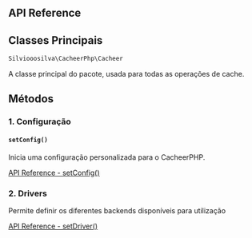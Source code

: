 ## API Reference

## **Classes Principais**

```bash
Silviooosilva\CacheerPhp\Cacheer
```

A classe principal do pacote, usada para todas as operações de cache.


## **Métodos**

### 1. **Configuração**

#### `setConfig()`
Inicia uma configuração personalizada para o CacheerPHP.

[API Reference - setConfig()](API-Reference/setConfig.md)

### 2. **Drivers**
Permite definir os diferentes backends disponíveis para utilização

[API Reference - setDriver()](API-Reference/setDriver.md)
